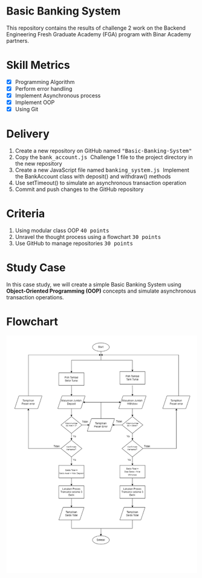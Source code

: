 # Basic Banking System

This repository contains the results of challenge 2 work on the Backend Engineering Fresh Graduate Academy (FGA) program with Binar Academy partners.

# Skill Metrics

- [x] Programming Algorithm 
- [x] Perform error handling 
- [x] Implement Asynchronous process 
- [x] Implement OOP 
- [x] Using Git

# Delivery

1. Create a new repository on GitHub named <kbd> "Basic-Banking-System" </kbd>
2. Copy the <kbd> bank_account.js </kbd> Challenge 1 file to the project directory in the new repository 
3. Create a new JavaScript file named <kbd> banking_system.js </kbd> Implement the BankAccount class with deposit() and withdraw() methods
4. Use setTimeout() to simulate an asynchronous transaction operation 
5. Commit and push changes to the GitHub repository

# Criteria

1. Using modular class OOP <kbd> 40 points </kbd>
2. Unravel the thought process using a flowchart <kbd> 30 points </kbd>
3. Use GitHub to manage repositories <kbd> 30 points </kbd>

# Study Case 

In this case study, we will create a simple Basic Banking System using **Object-Oriented Programming (OOP)** concepts and simulate asynchronous transaction operations.

# Flowchart

![App Screenshot](Flowchart.png)
